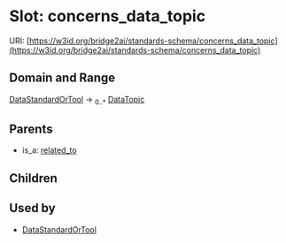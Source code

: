 
# Slot: concerns_data_topic




URI: [https://w3id.org/bridge2ai/standards-schema/concerns_data_topic](https://w3id.org/bridge2ai/standards-schema/concerns_data_topic)


## Domain and Range

[DataStandardOrTool](DataStandardOrTool.md) &#8594;  <sub>0..\*</sub> [DataTopic](DataTopic.md)

## Parents

 *  is_a: [related_to](related_to.md)

## Children


## Used by

 * [DataStandardOrTool](DataStandardOrTool.md)
